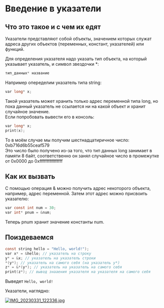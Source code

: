 # Введение в указатели
## Что это такое и с чем их едят
Указатели представляют собой объекты, значением которых служат адреса других объектов (переменных, констант, указателей) или функций.

Для определения указателя надо указать тип объекта, на который указывает указатель, и символ звездочки *:
```C
тип_данных* название
```
Например опеределим указатель типа string:
```C
var long* x;
```
Такой указатель может хранить только адрес переменной типа long, 
но пока данный указатель не ссылается ни на какой объект и хранит случайное значение. <br>
Если попробовать вывести его в консоль:
```C
var long* x;
print(x);
```
То в моём случае мы получим шестнадцатиричное число: 0xb716d6b55ceaf579 <br>
Это число было получено из-за того,
что тип данных long занимает в памяти 8 байт,
соответственно он занял случайное число в промежутке от 0x0000 до 0xffffffffffffffff

## Как их вызвать
С помощью операция & можно получить адрес некоторого объекта,
например, адрес переменной.
Затем этот адрес можно присвоить указателю:
```C
var const int num = 30;
var int* pnum = &num;
```
Теперь pnum хранит значение константы num.

## Поиздеваемся
```C
const string hello = "Hello, world!");
var x* = &hello; // указатель на строку
y* = &x; // указатель на указатель строки
*(y*); // указатель на самого себя (на указатель y*)
z* = &*(y*); // указатель на указатель на самого себя
print(z*); // вывод знааения указателя на указателя на самого себя
```
Выведет `Hello, world!`

Указатели, наглядно:

[![IMG_20230331_122336.jpg](https://f.radikal.host/2023/03/31/IMG_20230331_122336.jpg)](https://radikal.host/i/Xos1rh)
